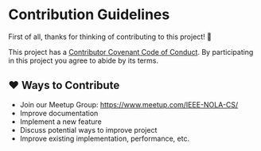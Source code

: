 # Contribution Guidelines

First of all, thanks for thinking of contributing to this project! 👏

This project has a [Contributor Covenant Code of Conduct](./CODE_OF_CONDUCT.md). By participating in this project you agree to abide by its terms.

## ❤️ Ways to Contribute

* Join our Meetup Group: https://www.meetup.com/IEEE-NOLA-CS/ 
* Improve documentation
* Implement a new feature
* Discuss potential ways to improve project
* Improve existing implementation, performance, etc.
